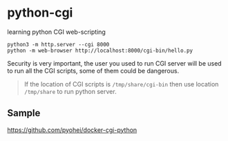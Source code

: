 # python-cgi
learning python CGI web-scripting

```
python3 -m http.server --cgi 8000
python -m web-browser http://localhost:8000/cgi-bin/hello.py
```
Security is very important, the user you used to run CGI server will be used to run
all the CGI scripts, some of them could be dangerous.

> If the location of CGI scripts is `/tmp/share/cgi-bin` then use location `/tmp/share`
> to run python server.

## Sample

https://github.com/pyohei/docker-cgi-python